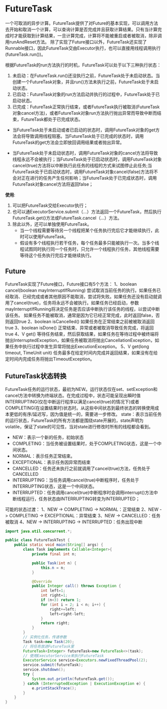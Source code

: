 # FutureTask

一个可取消的异步计算。FutureTask提供了对Future的基本实现，可以调用方法去开始和取消一个计算，可以查询计算是否完成并且获取计算结果。只有当计算完成时才能获取到计算结果，一旦计算完成，计算将不能被重启或者被取消，除非调用runAndReset方法。
除了实现了Future接口以外，FutureTask还实现了Runnable接口，因此FutureTask交由Executor执行，也可以直接用线程调用执行(futureTask.run())。

根据FutureTask的run方法执行的时机，FutureTask可以处于以下三种执行状态：

1. 未启动：在FutureTask.run()还没执行之前，FutureTask处于未启动状态。当创建一个FutureTask对象，并且run()方法未执行之前，FutureTask处于未启动状态。
2. 已启动：FutureTask对象的run方法启动并执行的过程中，FutureTask处于已启动状态。
3. 已完成：FutureTask正常执行结束，或者FutureTask执行被取消(FutureTask对象cancel方法)，或者FutureTask对象run方法执行抛出异常而导致中断而结束，FutureTask都处于已完成状态。

- 当FutureTask处于未启动或者已启动的状态时，调用FutureTask对象的get方法会将导致调用线程阻塞。当FutureTask处于已完成的状态时，调用FutureTask的get方法会立即放回调用结果或者抛出异常。

- 当FutureTask处于未启动状态时，调用FutureTask对象的cancel方法将导致线程永远不会被执行；当FutureTask处于已启动状态时，调用FutureTask对象cancel(true)方法将以中断执行此任务的线程的方式来试图停止此任务;当FutureTask处于已启动状态时，调用FutureTask对象cancel(false)方法将不会对正在进行的任务产生任何影响；当FutureTask处于已完成状态时，调用FutureTask对象cancel方法将返回false；

**使用**:

1. 可以把FutureTask交给Executor执行；
2. 也可以通ExecutorService.submit（…）方法返回一个FutureTask，然后执行FutureTask.get()方法或FutureTask.cancel（…）方法。
3. 除此以外，还可以单独使用FutureTask。
   - 当一个线程需要等待另一个线程把某个任务执行完后它才能继续执行，此时可以使用FutureTask。
   - 假设有多个线程执行若干任务，每个任务最多只能被执行一次。当多个线程试图同时执行同一个任务时，只允许一个线程执行任务，其他线程需要等待这个任务执行完后才能继续执行。

## Future

FutureTask实现了Future接口，Future接口有5个方法：
1、boolean cancel(boolean mayInterruptIfRunning)
尝试取消当前任务的执行。如果任务已经取消、已经完成或者其他原因不能取消，尝试将失败。如果任务还没有启动就调用了cancel(true)，任务将永远不会被执行。如果任务已经启动，参数mayInterruptIfRunning将决定任务是否应该中断执行该任务的线程，以尝试中断该任务。
如果任务不能被取消，通常是因为它已经正常完成，此时返回false，否则返回true
2、boolean isCancelled()
如果任务在正常结束之前被被取消返回true
3、boolean isDone()
正常结束、异常或者被取消导致任务完成，将返回true
4、V get()
等待任务结束，然后获取结果，如果任务在等待过程中被终端将抛出InterruptedException，如果任务被取消将抛出CancellationException，如果任务中执行过程中发生异常将抛出ExecutionException。
5、V get(long timeout, TimeUnit unit)
任务最多在给定时间内完成并返回结果，如果没有在给定时间内完成任务将抛出TimeoutException。

## FutureTask状态转换

FutureTask任务的运行状态，最初为NEW。运行状态仅在set、setException和cancel方法中转换为终端状态。在完成过程中，状态可能呈现出瞬时值INTERRUPTING(仅在中断运行程序以满足cancel(true)的情况下)或者COMPLETING(在设置结果时)状态时。从这些中间状态到最终状态的转换使用成本更低的有序/延迟写，因为值是统一的，需要进一步修改。
state：表示当前任务的运行状态，FutureTask的所有方法都是围绕state开展的，state声明为volatile，保证了state的可见性，当对state进行修改时所有的线程都会看到。

- NEW：表示一个新的任务，初始状态
- COMPLETING：当任务被设置结果时，处于COMPLETING状态，这是一个中间状态。
- NORMAL：表示任务正常结束。
- EXCEPTIONAL：表示任务因异常而结束
- CANCELLED：任务还未执行之前就调用了cancel(true)方法，任务处于CANCELLED
- INTERRUPTING：当任务调用cancel(true)中断程序时，任务处于INTERRUPTING状态，这是一个中间状态。
- INTERRUPTED：任务调用cancel(true)中断程序时会调用interrupt()方法中断线程运行，任务状态由INTERRUPTING转变为INTERRUPTED；

可能的状态过渡：
 1、NEW -> COMPLETING -> NORMAL：正常结束
 2、NEW -> COMPLETING -> EXCEPTIONAL：异常结束
 3、NEW -> CANCELLED：任务被取消
 4、NEW -> INTERRUPTING -> INTERRUPTED：任务出现中断

```java
import java.util.concurrent.*;

public class FutureTaskTest {
    public static void main(String[] args) {
        class Task implements Callable<Integer>{
            private final int n;

            public Task(int n) {
                this.n = n;
            }

            @Override
            public Integer call() throws Exception {
                int left=1;
                int right=1;
                if (n<3) return 1;
                for (int i = 2; i < n; i++) {
                    right+=left;
                    left=right-left;
                }
                return right;
            }
        }
        // 实例化任务，传递参数
        Task task=new Task(20);
        // 将任务放进FutureTask里
        FutureTask<Integer> futureTask=new FutureTask<>(task);
        // 使用ExecutorService来执行FutureTask
        ExecutorService service=Executors.newFixedThreadPool(2);
        service.submit(futureTask);
        service.shutdown();
        try {
            System.out.println(futureTask.get());
        } catch (InterruptedException | ExecutionException e) {
            e.printStackTrace();
        }
    }
}

```

